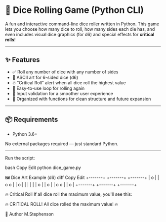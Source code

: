 # 🎲 Dice Rolling Game (Python CLI)

A fun and interactive command-line dice roller written in Python. This game lets you choose how many dice to roll, how many sides each die has, and even includes visual dice graphics (for d6) and special effects for **critical rolls**!

---

## ✨ Features

- ✅ Roll any number of dice with any number of sides
- 🎨 ASCII art for 6-sided dice (d6)
- 🔥 "Critical Roll" alert when all dice roll the highest value
- 🔁 Easy-to-use loop for rolling again
- 🧠 Input validation for a smoother user experience
- 🧰 Organized with functions for clean structure and future expansion

---

## 📦 Requirements

- Python 3.6+

No external packages required — just standard Python.

---

Run the script:

bash
Copy
Edit
python dice_game.py

🖼️ Dice Art Example (d6)
diff
Copy
Edit
+-------+ +-------+ +-------+
| o | | o o | | o |
| | | | | o |
| o | | o o | | o |
+-------+ +-------+ +-------+

🔥 Critical Roll
If all dice roll the maximum value, you'll see this:

🔥 CRITICAL ROLL! All dice rolled the maximum value! 🔥

👾 Author
M.Stephenson
